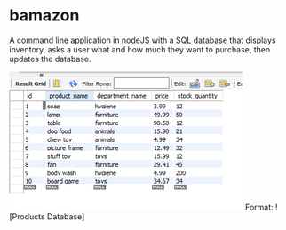 # bamazon
A command line application in nodeJS with a SQL database that displays inventory, asks a user what and how much they want to purchase, then updates the database.

![Products Database](/images/productsDatabase.PNG)
Format: ![Products Database]
